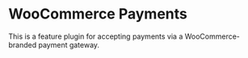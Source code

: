 # WooCommerce Payments

This is a feature plugin for accepting payments via a WooCommerce-branded payment gateway.
